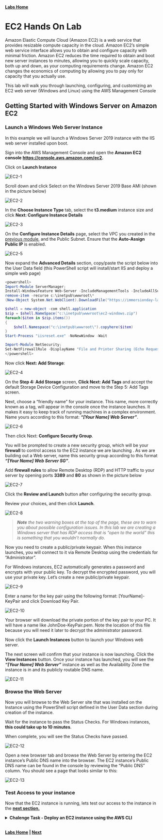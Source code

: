**[Labs Home](../README.md)**

# **EC2 Hands On Lab**

Amazon Elastic Compute Cloud (Amazon EC2) is a web service that provides resizable compute capacity in the cloud. Amazon EC2’s simple web service interface allows you to obtain and configure capacity with minimal friction. Amazon EC2 reduces the time required to obtain and boot new server instances to minutes, allowing you to quickly scale capacity, both up and down, as your computing requirements change. Amazon EC2 changes the economics of computing by allowing you to pay only for capacity that you actually use.

This lab will walk you through launching, configuring, and customizing an EC2 web server (Windows and Linux) using the AWS Management Console

## **Getting Started with Windows Server on Amazon EC2**

### **Launch a Windows Web Server Instance**

In this example we will launch a Windows Server 2019 instance with the IIS web server installed upon boot.

Sign into the AWS Management Console and open the **Amazon EC2 console**  **https://console.aws.amazon.com/ec2.**

Click on **Launch Instance**

![EC2-1](ec2-1.PNG)

Scroll down and click Select on the Windows Server 2019 Base AMI (shown in the picture below)

![EC2-2](ec2-2.PNG)

In the **Choose Instance Type** tab, select the **t3.medium** instance size and click **Next: Configure Instance Details**

![EC2-3](ec2-3.PNG)

On the **Configure Instance Details** page, select the VPC you created in the [previous module](../vpclab/README.md), and the Public Subnet.  Ensure that the **Auto-Assign Public IP** is enabled.

![EC2-5](ec2-5.PNG)

Now expand the **Advanced Details** section, copy/paste the script below into the User Data field (this PowerShell script will install/start IIS and deploy a simple web page)

```powershell
<powershell>
Import-Module ServerManager;
Install-WindowsFeature Web-Server -IncludeManagementTools -IncludeAllSubFeature
remove-item -recurse c:\inetpub\wwwroot\*
(New-Object System.Net.WebClient).DownloadFile("https://immersionday-labs.s3.amazonaws.com/ec2-windows.zip", "c:\inetpub\wwwroot\ec2-windows.zip")

$shell = new-object -com shell.application
$zip = $shell.NameSpace("c:\inetpub\wwwroot\ec2-windows.zip")
foreach($item in $zip.items())
{
	$shell.Namespace("c:\inetpub\wwwroot\").copyhere($item)
}
Start-Process "iisreset.exe" -NoNewWindow -Wait

Import-Module NetSecurity;
Set-NetFirewallRule -DisplayName "File and Printer Sharing (Echo Request - ICMPv4-In)" -enabled True
</powershell>
```

Now click **Next: Add Storage**:
<br>

![EC2-4](ec2-4.PNG)

On the **Step 4: Add Storage** screen, **Click Next: Add Tags** and accept the default Storage Device Configuration and move to the Step 5: Add Tags screen.

Next, choose a “friendly name” for your instance. This name, more correctly known as a tag, will appear in the console once the instance launches. It makes it easy to keep track of running machines in a complex environment. Name yours according to this format: **_“[Your Name] Web Server”_**.

![EC2-6](ec2-6.PNG)

Then click Next: **Configure Security Group**.

You will be prompted to create a new security group, which will be your **firewall** to control access to the EC2 instance we are launching . As we are building out a Web server, name this security group according to this format **_“[Your Name] Web Server SG”_**.

Add **firewall rules** to allow Remote Desktop (RDP) and HTTP traffic to your server by opening ports **3389** and **80** as shown in the picture below

![EC2-7](ec2-7.PNG)

Click the **Review and Launch** button after configuring the security group.

Review your choices, and then click **Launch**.

![EC2-8](ec2-8.PNG)

 > _**Note** the two warning boxes at the top of the page, these are to warn you about possible configuration issues. In this lab we are creating a Windows server that has RDP access that is “open to the world” this is something that you wouldn’t normally do._

Now you need to create a public/private keypair.  When this instance launches, you will connect to it via Remote Desktop using the credentials for “Administrator”.  

For Windows instances, EC2 automatically generates a password and encrypts with your public key.  To decrypt the encrypted password, you will use your private key.   Let’s create a new public/private keypair.

![EC2-9](ec2-9.PNG)

Enter a name for the key pair using the following format: [YourName]-KeyPair and click Download Key Pair.

![EC2-10](ec2-10.PNG)

Your browser will download the private portion of the key pair to your PC.  It will have a name like JohnDoe-KeyPair.pem.  Note the location of this file because you will need it later to decrypt the administrator password.

Now click the **Launch Instances** button to launch your Windows web server.

The next screen will confirm that your instance is now launching.  Click the **View Instances** button. Once your instance has launched, you will see the **_“[Your Name] Web Server”_** instance as well as the Availability Zone the instance is in and its publicly routable DNS name.

![EC2-11](ec2-11.PNG)

### **Browse the Web Server**

Now you will browse to the Web Server site that was installed on the Instance using the PowerShell script defined in the User Data section during creation of the instance. 

Wait for the instance to pass the Status Checks.  For Windows instances, **this could take up to 10 minutes**.

When complete, you will see the Status Checks have passed.

![EC2-12](ec2-12.PNG)

Open a new browser tab and browse the Web Server by entering the EC2 instance’s Public DNS name into the browser.  The EC2 instance’s Public DNS name can be found in the console by reviewing the “Public DNS” column. You should see a page that looks similar to this:

![EC2-13](ec2-13.PNG)

### **Test Access to your instance**

Now that the EC2 instance is running, lets test our access to the instance in the **[next section.](TestingAccess.md)**

<Details>
<Summary><b>Chalenge Task - Deploy an EC2 instance using the AWS CLI</b></Summary>
<br>

```bash
aws ec2 ...
```
<br>

<b>Resources & Documentation</b>

* [AWS CLI Documentation](https://docs.aws.amazon.com/cli/latest/userguide/cli-services-ec2-instances.html)
* [AWS CLI Configuration](https://docs.aws.amazon.com/cli/latest/userguide/cli-chap-configure.html#cli-quick-configuration)

</Details>

<br>

**[Labs Home](../README.md) | [Next](TestingAccess.md)**